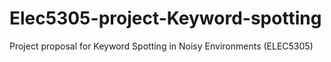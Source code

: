 # Elec5305-project-Keyword-spotting
Project proposal for Keyword Spotting in Noisy Environments (ELEC5305)
